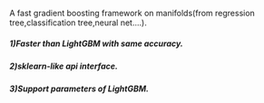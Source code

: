 A fast gradient boosting framework on manifolds(from regression tree,classification tree,neural net....).

##### 1)Faster than LightGBM with same accuracy. 

##### 2)sklearn-like api interface.

##### 3)Support parameters of LightGBM.